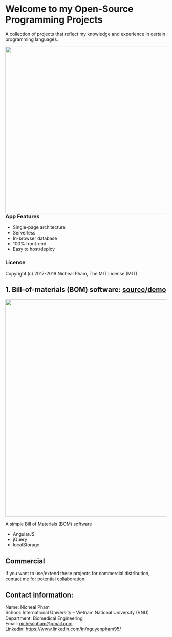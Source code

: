 # Welcome to my Open-Source Programming Projects
<p> A collection of projects that reflect my knowledge and experience in certain programming languages.</p>
<img align="right" src="https://thedistance.co.uk/wp-content/uploads/2016/04/Open-Source-Software-.jpg" hspace="0" vspace="0" width="520">

### App Features
* Single-page architecture
* Serverless
* In-browser database
* 100% front-end
* Easy to host/deploy

### License
Copyright (c) 2017-2019 Nicheal Pham, The MIT License (MIT).

## 1. Bill-of-materials (BOM) software: [source](https://github.com/nichealpham/Open-Source-Projects/blob/master/Bill-of-materials)/[demo](https://nichealpham.github.io/Open-Source-Projects/Bill-of-materials)

<img src="https://github.com/nichealpham/Open-Source-Projects/blob/master/Bill-of-materials/captures/1.png" vspace="0" width="680">

<p>A simple Bill of Materials (BOM) software</p>

* AngularJS
* jQuery
* localStorage


## Commercial
If you want to use/extend these projects for commercial distribution, contact me for potential collaboration.

## Contact information:
Name:  Nicheal Pham<br/>
School:  International University – Vietnam National University (VNU)<br/>
Department:  Biomedical Engineering<br/>
Email: nichealpham@gmail.com<br/>
Linkedin: https://www.linkedin.com/in/nguyenpham95/<br/>
